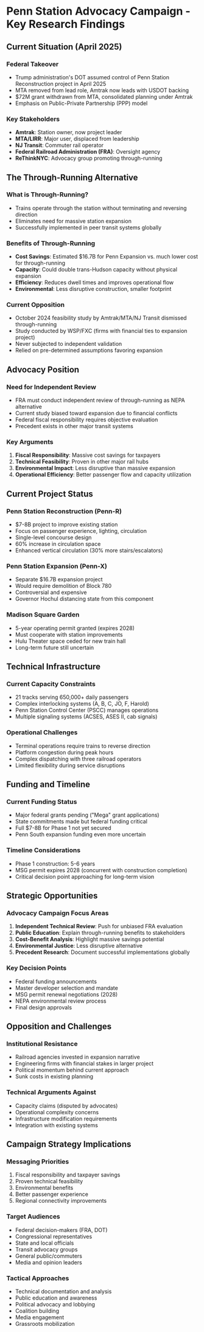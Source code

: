 # Penn Station Advocacy Campaign - Key Research Findings

## Current Situation (April 2025)

### Federal Takeover
- Trump administration's DOT assumed control of Penn Station Reconstruction project in April 2025
- MTA removed from lead role, Amtrak now leads with USDOT backing
- $72M grant withdrawn from MTA, consolidated planning under Amtrak
- Emphasis on Public-Private Partnership (PPP) model

### Key Stakeholders
- **Amtrak**: Station owner, now project leader
- **MTA/LIRR**: Major user, displaced from leadership
- **NJ Transit**: Commuter rail operator
- **Federal Railroad Administration (FRA)**: Oversight agency
- **ReThinkNYC**: Advocacy group promoting through-running

## The Through-Running Alternative

### What is Through-Running?
- Trains operate through the station without terminating and reversing direction
- Eliminates need for massive station expansion
- Successfully implemented in peer transit systems globally

### Benefits of Through-Running
- **Cost Savings**: Estimated $16.7B for Penn Expansion vs. much lower cost for through-running
- **Capacity**: Could double trans-Hudson capacity without physical expansion
- **Efficiency**: Reduces dwell times and improves operational flow
- **Environmental**: Less disruptive construction, smaller footprint

### Current Opposition
- October 2024 feasibility study by Amtrak/MTA/NJ Transit dismissed through-running
- Study conducted by WSP/FXC (firms with financial ties to expansion project)
- Never subjected to independent validation
- Relied on pre-determined assumptions favoring expansion

## Advocacy Position

### Need for Independent Review
- FRA must conduct independent review of through-running as NEPA alternative
- Current study biased toward expansion due to financial conflicts
- Federal fiscal responsibility requires objective evaluation
- Precedent exists in other major transit systems

### Key Arguments
1. **Fiscal Responsibility**: Massive cost savings for taxpayers
2. **Technical Feasibility**: Proven in other major rail hubs
3. **Environmental Impact**: Less disruptive than massive expansion
4. **Operational Efficiency**: Better passenger flow and capacity utilization

## Current Project Status

### Penn Station Reconstruction (Penn-R)
- $7-8B project to improve existing station
- Focus on passenger experience, lighting, circulation
- Single-level concourse design
- 60% increase in circulation space
- Enhanced vertical circulation (30% more stairs/escalators)

### Penn Station Expansion (Penn-X)
- Separate $16.7B expansion project
- Would require demolition of Block 780
- Controversial and expensive
- Governor Hochul distancing state from this component

### Madison Square Garden
- 5-year operating permit granted (expires 2028)
- Must cooperate with station improvements
- Hulu Theater space ceded for new train hall
- Long-term future still uncertain

## Technical Infrastructure

### Current Capacity Constraints
- 21 tracks serving 650,000+ daily passengers
- Complex interlocking systems (A, B, C, JO, F, Harold)
- Penn Station Control Center (PSCC) manages operations
- Multiple signaling systems (ACSES, ASES II, cab signals)

### Operational Challenges
- Terminal operations require trains to reverse direction
- Platform congestion during peak hours
- Complex dispatching with three railroad operators
- Limited flexibility during service disruptions

## Funding and Timeline

### Current Funding Status
- Major federal grants pending ("Mega" grant applications)
- State commitments made but federal funding critical
- Full $7-8B for Phase 1 not yet secured
- Penn South expansion funding even more uncertain

### Timeline Considerations
- Phase 1 construction: 5-6 years
- MSG permit expires 2028 (concurrent with construction completion)
- Critical decision point approaching for long-term vision

## Strategic Opportunities

### Advocacy Campaign Focus Areas
1. **Independent Technical Review**: Push for unbiased FRA evaluation
2. **Public Education**: Explain through-running benefits to stakeholders
3. **Cost-Benefit Analysis**: Highlight massive savings potential
4. **Environmental Justice**: Less disruptive alternative
5. **Precedent Research**: Document successful implementations globally

### Key Decision Points
- Federal funding announcements
- Master developer selection and mandate
- MSG permit renewal negotiations (2028)
- NEPA environmental review process
- Final design approvals

## Opposition and Challenges

### Institutional Resistance
- Railroad agencies invested in expansion narrative
- Engineering firms with financial stakes in larger project
- Political momentum behind current approach
- Sunk costs in existing planning

### Technical Arguments Against
- Capacity claims (disputed by advocates)
- Operational complexity concerns
- Infrastructure modification requirements
- Integration with existing systems

## Campaign Strategy Implications

### Messaging Priorities
1. Fiscal responsibility and taxpayer savings
2. Proven technical feasibility
3. Environmental benefits
4. Better passenger experience
5. Regional connectivity improvements

### Target Audiences
- Federal decision-makers (FRA, DOT)
- Congressional representatives
- State and local officials
- Transit advocacy groups
- General public/commuters
- Media and opinion leaders

### Tactical Approaches
- Technical documentation and analysis
- Public education and awareness
- Political advocacy and lobbying
- Coalition building
- Media engagement
- Grassroots mobilization
